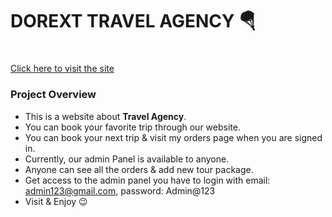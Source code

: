 # DOREXT TRAVEL AGENCY 🪂 <h1>

[Click here to visit the site](https://dorext-88fcc.web.app/)

### Project Overview

- This is a website about **Travel Agency**.
- You can book your favorite trip through our website.
- You can book your next trip & visit my orders page when you are signed in.
- Currently, our admin Panel is available to anyone.
- Anyone can see all the orders & add new tour package.
- Get access to the admin panel you have to login with email: admin123@gmail.com, password: Admin@123
- Visit & Enjoy 😉
